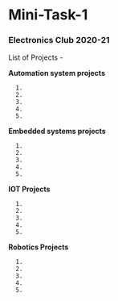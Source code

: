 # Mini-Task-1
### Electronics Club 2020-21

List of Projects - 

__Automation system projects__ 

      1.
      2.
      3.
      4.
      5.
      
      
__Embedded systems projects__

      1.
      2.
      3.
      4.
      5.
      
__IOT Projects__

      1.
      2.
      3.
      4.
      5.
      
__Robotics Projects__

      1.
      2.
      3.
      4.
      5.
 
